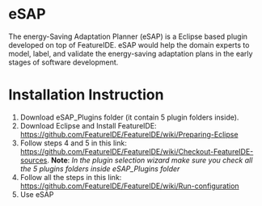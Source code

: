 # eSAP
The energy-Saving Adaptation Planner (eSAP) is a Eclipse based plugin developed on top of FeatureIDE. eSAP would help the domain experts to model, label, and validate the energy-saving adaptation plans in the early stages of software development.
# Installation Instruction
1. Download eSAP_Plugins folder (it contain 5 plugin folders inside).
2. Download Eclipse and Install FeatureIDE: https://github.com/FeatureIDE/FeatureIDE/wiki/Preparing-Eclipse
3. Follow steps 4 and 5 in this link: https://github.com/FeatureIDE/FeatureIDE/wiki/Checkout-FeatureIDE-sources. **Note**: *In the plugin selection wizard make sure you check all the 5 plugins folders inside eSAP_Plugins folder*
4. Follow all the steps in this link: https://github.com/FeatureIDE/FeatureIDE/wiki/Run-configuration
5. Use eSAP
